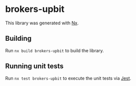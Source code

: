 # brokers-upbit

This library was generated with [Nx](https://nx.dev).

## Building

Run `nx build brokers-upbit` to build the library.

## Running unit tests

Run `nx test brokers-upbit` to execute the unit tests via [Jest](https://jestjs.io).
